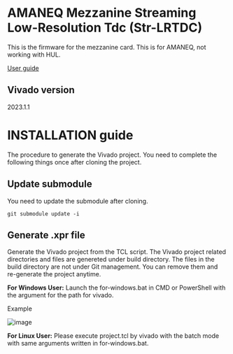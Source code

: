 # AMANEQ Mezzanine Streaming Low-Resolution Tdc (Str-LRTDC)

This is the firmware for the mezzanine card.
This is for AMANEQ, not working with HUL.

[User guide](https://spadi-alliance.github.io/ug-amaneq/)

## Vivado version
2023.1.1

# INSTALLATION guide
The procedure to generate the Vivado project. You need to complete the following things once after cloning the project.

## Update submodule
You need to update the submodule after cloning.
```
git submodule update -i
```

## Generate .xpr file
Generate the Vivado project from the TCL script. The Vivado project related directories and files are genereted under build directory.
The files in the build directory are not under Git management. You can remove them and re-generate the project anytime.

**For Windows User:**
Launch the for-windows.bat in CMD or PowerShell with the argument for the path for vivado.

Example

![image](https://github.com/spadi-alliance/AMANEQ-Skeleton/assets/41090607/ba7c1ef0-8c9b-4c0e-9947-22093b7ae244)

**For Linux User:**
Please execute project.tcl by vivado with the batch mode with same arguments written in for-windows.bat.

